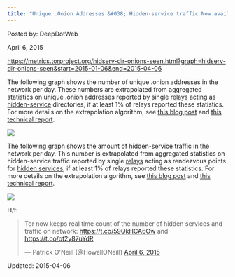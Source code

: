 ```yaml
---
title: "Unique .Onion Addresses &#038; Hidden-service traffic Now available on Tor Metrics"
---
```


Posted by: DeepDotWeb 

<span>April 6, 2015</span>


<p><a href="https://metrics.torproject.org/hidserv-dir-onions-seen.html?graph=hidserv-dir-onions-seen&amp;start=2015-01-06&amp;end=2015-04-06">https://metrics.torproject.org/hidserv-dir-onions-seen.html?graph=hidserv-dir-onions-seen&amp;start=2015-01-06&amp;end=2015-04-06</a></p>
<p>The following graph shows the number of unique .onion addresses in the network per day. These numbers are extrapolated from aggregated statistics on unique .onion addresses reported by single <a href="https://metrics.torproject.org/about.html#relay">relays</a> acting as <a href="https://metrics.torproject.org/about.html#hidden-service">hidden-service</a> directories, if at least 1% of relays reported these statistics. For more details on the extrapolation algorithm, see <a href="https://blog.torproject.org/blog/some-statistics-about-onions">this blog post</a> and <a href="https://research.torproject.org/techreports/extrapolating-hidserv-stats-2015-01-31.pdf">this technical report</a>.</p>

<img src="https://gir.pub/deepdotweb/imgs/2015/04/hidserv-dir-onions-seen1.png" rel="lightbox"> 
<p>The following graph shows the amount of hidden-service traffic in the network per day. This number is extrapolated from aggregated statistics on hidden-service traffic reported by single <a href="https://metrics.torproject.org/about.html#relay">relays</a> acting as rendezvous points for <a href="https://metrics.torproject.org/about.html#hidden-service">hidden services</a>, if at least 1% of relays reported these statistics. For more details on the extrapolation algorithm, see <a href="https://blog.torproject.org/blog/some-statistics-about-onions">this blog post</a> and <a href="https://research.torproject.org/techreports/extrapolating-hidserv-stats-2015-01-31.pdf">this technical report</a>.</p>

<img src="https://gir.pub/deepdotweb/imgs/2015/04/hidserv-rend-relayed-cells1.png" rel="lightbox"> 
<p>H/t:</p>
<blockquote class="twitter-tweet" width="550"><p>Tor now keeps real time count of the number of hidden services and traffic on network: <a href="https://t.co/59QkHCA6Ow">https://t.co/59QkHCA6Ow</a> and <a href="https://t.co/ot2y87uYdR">https://t.co/ot2y87uYdR</a></p>
<p>&mdash; Patrick O&#39;Neill (@HowellONeill) <a href="https://twitter.com/HowellONeill/status/585096865454104576">April 6, 2015</a></p></blockquote>
<p><script async src="//platform.twitter.com/widgets.js" charset="utf-8"></script></p>



Updated: 2015-04-06

